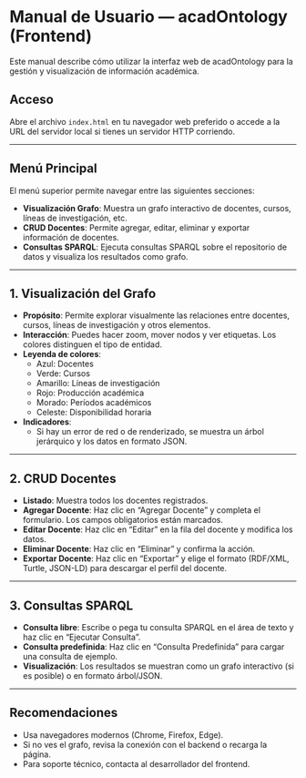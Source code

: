 # Manual de Usuario — acadOntology (Frontend)

Este manual describe cómo utilizar la interfaz web de acadOntology para la gestión y visualización de información académica.

## Acceso

Abre el archivo `index.html` en tu navegador web preferido o accede a la URL del servidor local si tienes un servidor HTTP corriendo.

---

## Menú Principal

El menú superior permite navegar entre las siguientes secciones:

- **Visualización Grafo**: Muestra un grafo interactivo de docentes, cursos, líneas de investigación, etc.
- **CRUD Docentes**: Permite agregar, editar, eliminar y exportar información de docentes.
- **Consultas SPARQL**: Ejecuta consultas SPARQL sobre el repositorio de datos y visualiza los resultados como grafo.

---

## 1. Visualización del Grafo

- **Propósito**: Permite explorar visualmente las relaciones entre docentes, cursos, líneas de investigación y otros elementos.
- **Interacción**: Puedes hacer zoom, mover nodos y ver etiquetas. Los colores distinguen el tipo de entidad.
- **Leyenda de colores**:
  - Azul: Docentes
  - Verde: Cursos
  - Amarillo: Líneas de investigación
  - Rojo: Producción académica
  - Morado: Períodos académicos
  - Celeste: Disponibilidad horaria
- **Indicadores**:
  - Si hay un error de red o de renderizado, se muestra un árbol jerárquico y los datos en formato JSON.

---

## 2. CRUD Docentes

- **Listado**: Muestra todos los docentes registrados.
- **Agregar Docente**: Haz clic en “Agregar Docente” y completa el formulario. Los campos obligatorios están marcados.
- **Editar Docente**: Haz clic en “Editar” en la fila del docente y modifica los datos.
- **Eliminar Docente**: Haz clic en “Eliminar” y confirma la acción.
- **Exportar Docente**: Haz clic en “Exportar” y elige el formato (RDF/XML, Turtle, JSON-LD) para descargar el perfil del docente.

---

## 3. Consultas SPARQL

- **Consulta libre**: Escribe o pega tu consulta SPARQL en el área de texto y haz clic en “Ejecutar Consulta”.
- **Consulta predefinida**: Haz clic en “Consulta Predefinida” para cargar una consulta de ejemplo.
- **Visualización**: Los resultados se muestran como un grafo interactivo (si es posible) o en formato árbol/JSON.

---

## Recomendaciones

- Usa navegadores modernos (Chrome, Firefox, Edge).
- Si no ves el grafo, revisa la conexión con el backend o recarga la página.
- Para soporte técnico, contacta al desarrollador del frontend.

